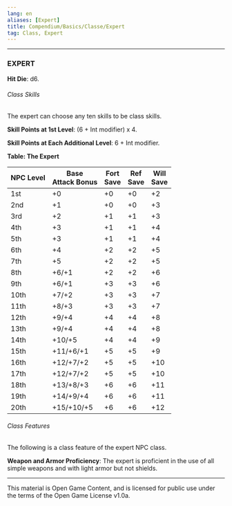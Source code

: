 ```yaml
---
lang: en
aliases: [Expert]
title: Compendium/Basics/Classe/Expert
tag: Class, Expert
---
```


---

### EXPERT



**Hit Die**: d6.

###### Class Skills

The expert can choose any ten skills to be class skills.

**Skill Points at 1st Level**: (6 + Int modifier) x 4.

**Skill Points at Each Additional Level**: 6 + Int modifier.

**Table: The Expert**

|NPC Level|Base  <br>Attack Bonus|Fort  <br>Save|Ref  <br>Save|Will  <br>Save|
|---|---|---|---|---|
|1st|+0|+0|+0|+2|
|2nd|+1|+0|+0|+3|
|3rd|+2|+1|+1|+3|
|4th|+3|+1|+1|+4|
|5th|+3|+1|+1|+4|
|6th|+4|+2|+2|+5|
|7th|+5|+2|+2|+5|
|8th|+6/+1|+2|+2|+6|
|9th|+6/+1|+3|+3|+6|
|10th|+7/+2|+3|+3|+7|
|11th|+8/+3|+3|+3|+7|
|12th|+9/+4|+4|+4|+8|
|13th|+9/+4|+4|+4|+8|
|14th|+10/+5|+4|+4|+9|
|15th|+11/+6/+1|+5|+5|+9|
|16th|+12/+7/+2|+5|+5|+10|
|17th|+12/+7/+2|+5|+5|+10|
|18th|+13/+8/+3|+6|+6|+11|
|19th|+14/+9/+4|+6|+6|+11|
|20th|+15/+10/+5|+6|+6|+12|

###### Class Features

The following is a class feature of the expert NPC class.

**Weapon and Armor Proficiency**: The expert is proficient in the use of all simple weapons and with light armor but not shields.

---

This material is Open Game Content, and is licensed for public use under
the terms of the Open Game License v1.0a.
